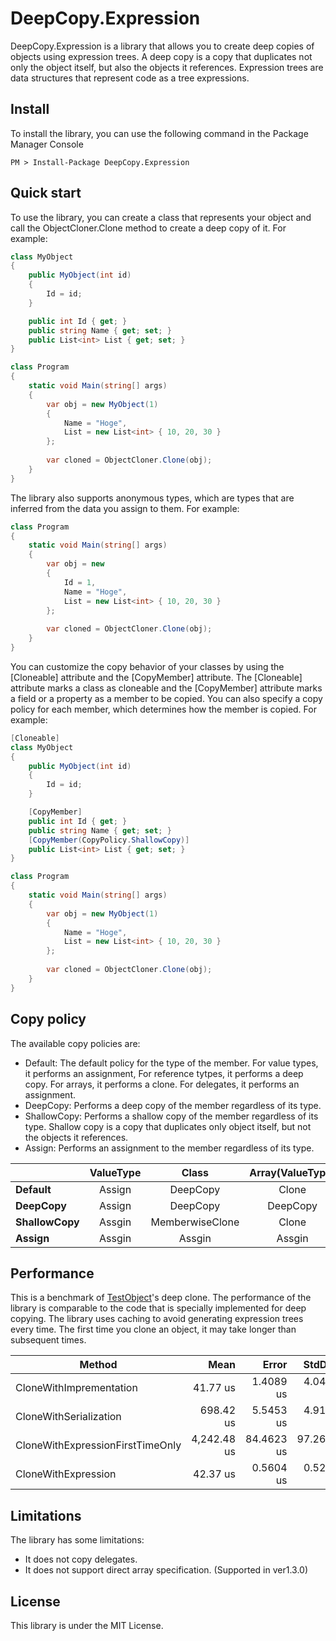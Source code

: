 # DeepCopy.Expression
DeepCopy.Expression is a library that allows you to create deep copies of objects using expression trees. A deep copy is a copy that duplicates not only the object itself, but also the objects it references. Expression trees are data structures that represent code as a tree expressions.

## Install
To install the library, you can use the following command in the Package Manager Console

~~~
PM > Install-Package DeepCopy.Expression
~~~

## Quick start
To use the library, you can create a class that represents your object and call the ObjectCloner.Clone method to create a deep copy of it. For example:

```csharp
class MyObject
{
    public MyObject(int id)
    {
        Id = id;
    }

    public int Id { get; }
    public string Name { get; set; }
    public List<int> List { get; set; }
}

class Program
{
    static void Main(string[] args)
    {
        var obj = new MyObject(1)
        {
            Name = "Hoge",
            List = new List<int> { 10, 20, 30 }
        };
        
        var cloned = ObjectCloner.Clone(obj);
    }
}
```

The library also supports anonymous types, which are types that are inferred from the data you assign to them. For example:

```csharp
class Program
{
    static void Main(string[] args)
    {
        var obj = new
        {
            Id = 1,
            Name = "Hoge",
            List = new List<int> { 10, 20, 30 }
        };
        
        var cloned = ObjectCloner.Clone(obj);
    }
}
```

You can customize the copy behavior of your classes by using the [Cloneable] attribute and the [CopyMember] attribute. The [Cloneable] attribute marks a class as cloneable and the [CopyMember] attribute marks a field or a property as a member to be copied. You can also specify a copy policy for each member, which determines how the member is copied. For example:

```csharp
[Cloneable]
class MyObject
{
    public MyObject(int id)
    {
        Id = id;
    }

    [CopyMember]
    public int Id { get; }
    public string Name { get; set; }
    [CopyMember(CopyPolicy.ShallowCopy)]
    public List<int> List { get; set; }
}

class Program
{
    static void Main(string[] args)
    {
        var obj = new MyObject(1)
        {
            Name = "Hoge",
            List = new List<int> { 10, 20, 30 }
        };
        
        var cloned = ObjectCloner.Clone(obj);
    }
}
```

## Copy policy
 The available copy policies are:

- Default: The default policy for the type of the member. For value types, it performs an assignment, For reference tytpes, it performs a deep copy. For arrays, it performs a clone. For delegates, it performs an assignment.
- DeepCopy: Performs a deep copy of the member regardless of its type.
- ShallowCopy: Performs a shallow copy of the member regardless of its type. Shallow copy is a copy that duplicates only object itself, but not the objects it references.
- Assign: Performs an assignment to the member regardless of its type.

|                |  ValueType |           Class | Array(ValueType) | Array(Class) | Delegate |
|----------------|:----------:|:---------------:|:----------------:|:------------:|:--------:|
|     **Default**|     Assign |        DeepCopy |            Clone |     DeepCopy |   Assgin |
|    **DeepCopy**|     Assign |        DeepCopy |         DeepCopy |     DeepCopy |   Assgin |
| **ShallowCopy**|     Assgin | MemberwiseClone |            Clone |        Clone |   Assgin |
|      **Assign**|     Assgin |          Assgin |           Assgin |       Assgin |   Assgin |

## Performance
This is a benchmark of [TestObject](https://github.com/lumiria/DeepCopy.Expression/blob/master/tests/DeepCopy.Test/TestObject.cs)'s deep clone.
The performance of the library is comparable to the code that is specially implemented for deep copying. The library uses caching to avoid generating expression trees every time. The first time you clone an object, it may take longer than subsequent times.

|                           Method |        Mean |      Error |     StdDev | Ratio |    Gen 0 |
|--------------------------------- |------------:|-----------:|-----------:|------:|---------:|
|          CloneWithImprementation |    41.77 us |  1.4089 us |  4.0425 us |  1.00 |  30.0293 |
|           CloneWithSerialization |   698.42 us |  5.5453 us |  4.9158 us | 15.57 | 179.6875 |
| CloneWithExpressionFirstTimeOnly | 4,242.48 us | 84.4623 us | 97.2669 us | 97.07 | 179.6875 |
|              CloneWithExpression |    42.37 us |  0.5604 us |  0.5242 us |  0.95 |  27.8931 |


## Limitations
The library has some limitations:

* It does not copy delegates.
* It does not support direct array specification. (Supported in ver1.3.0)

## License
This library is under the MIT License.
